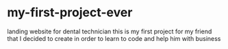 # my-first-project-ever
landing website for dental technician
this is my first project for my friend that I decided to create in order to learn to code and help him with business
